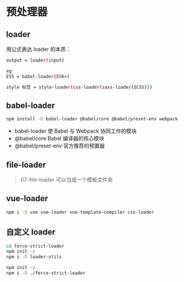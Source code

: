 # 预处理器

## loader

用公式表达 loader 的本质：

```bash
output = loader(input)

eg:
ES5 = babel-loader(ES6+)

style 标签 = style-loader(css-loader(sass-loader(SCSS)))
```

## babel-loader

```bash
npm install -D babel-loader @babel/core @babel/preset-env webpack
```

- babel-loader 使 Babel 与 Webpack 协同工作的模块
- @babel/core Babel 编译器的核心模块
- @babel/preset-env 官方推荐的预置器

## file-loader

> 07-file-loader 可以当成一个模板文件夹

## vue-loader

```bash
npm i -D vue vue-loader vue-template-compiler css-loader
```

## 自定义 loader

```bash
cd force-strict-loader
npm init -y
npm i -D loader-utils
```

```bash
npm init -y
npm i -D ./force-strict-loader
```
